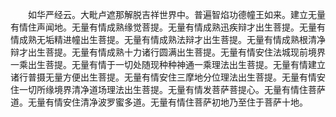 <!-- { "loadSidebar": true } -->
　　如华严经云。大毗卢遮那解脱吉祥世界中。普遍智焰功德幢王如来。建立无量有情住声闻地。无量有情成熟缘觉菩提。无量有情成熟迅疾辩才出生菩提。无量有情成熟无垢精进幢出生菩提。无量有情成熟法辩才出生菩提。无量有情成熟根清净辩才出生菩提。无量有情成熟十力诸行圆满出生菩提。无量有情安住法城现前境界一乘出生菩提。无量有情于一切处随现种种神通一乘理法出生菩提。无量有情建立诸行普摄无量方便出生菩提。无量有情安住三摩地分位理法出生菩提。无量有情安住一切所缘境界清净道场理法出生菩提。无量有情发菩萨菩提心。无量有情住菩萨道。无量有情安住清净波罗蜜多道。无量有情住菩萨初地乃至住于菩萨十地。
